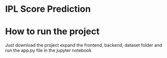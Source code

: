 # IPL Score Prediction
# How to run the project
Just download the project
expand the frontend, backend, dataset folder and run the app.py file in the jupyter notebook
